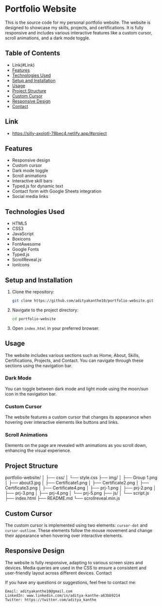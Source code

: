 # Portfolio Website

This is the source code for my personal portfolio website. The website is designed to showcase my skills, projects, and certifications. It is fully responsive and includes various interactive features like a custom cursor, scroll animations, and a dark mode toggle.

## Table of Contents

- Link(#Link)
- [Features](#features)
- [Technologies Used](#technologies-used)
- [Setup and Installation](#setup-and-installation)
- [Usage](#usage)
- [Project Structure](#project-structure)
- [Custom Cursor](#custom-cursor)
- [Responsive Design](#responsive-design)
- [Contact](#contact)

## Link

- https://silly-axolotl-78bec4.netlify.app/#project

## Features

- Responsive design
- Custom cursor
- Dark mode toggle
- Scroll animations
- Interactive skill bars
- Typed.js for dynamic text
- Contact form with Google Sheets integration
- Social media links

## Technologies Used

- HTML5
- CSS3
- JavaScript
- Boxicons
- FontAwesome
- Google Fonts
- Typed.js
- ScrollReveal.js
- IonIcons

## Setup and Installation

1. Clone the repository:
    ```bash
    git clone https://github.com/adityakanthe10/portfolio-website.git
    ```

2. Navigate to the project directory:
    ```bash
    cd portfolio-website
    ```

3. Open `index.html` in your preferred browser.

## Usage

The website includes various sections such as Home, About, Skills, Certifications, Projects, and Contact. You can navigate through these sections using the navigation bar.

### Dark Mode

You can toggle between dark mode and light mode using the moon/sun icon in the navigation bar.

### Custom Cursor

The website features a custom cursor that changes its appearance when hovering over interactive elements like buttons and links.

### Scroll Animations

Elements on the page are revealed with animations as you scroll down, enhancing the visual experience.

## Project Structure

portfolio-website/
│
├── css/
│ └── style.css
├── img/
│ ├── Group 1.png
│ ├── about3.jpg
│ ├── Certificate1.png
│ ├── Certificate2.png
│ ├── Certificate3.png
│ ├── Certificate4.png
│ ├── prj-1.png
│ ├── prj-2.png
│ ├── prj-3.png
│ ├── prj-4.png
│ └── prj-5.png
├── js/
│ └── script.js
├── index.html
├── README.md
└── scrollreveal.min.js


## Custom Cursor

The custom cursor is implemented using two elements: `cursor-dot` and `cursor-outline`. These elements follow the mouse movement and change their appearance when hovering over interactive elements.

## Responsive Design

The website is fully responsive, adapting to various screen sizes and devices. Media queries are used in the CSS to ensure a consistent and user-friendly layout across different devices.
Contact

If you have any questions or suggestions, feel free to contact me:

    Email: adityakanthe10@gmail.com
    LinkedIn: www.linkedin.com/in/aditya-kanthe-a63bb9214
    Twitter: https://twitter.com/aditya_kanthe
